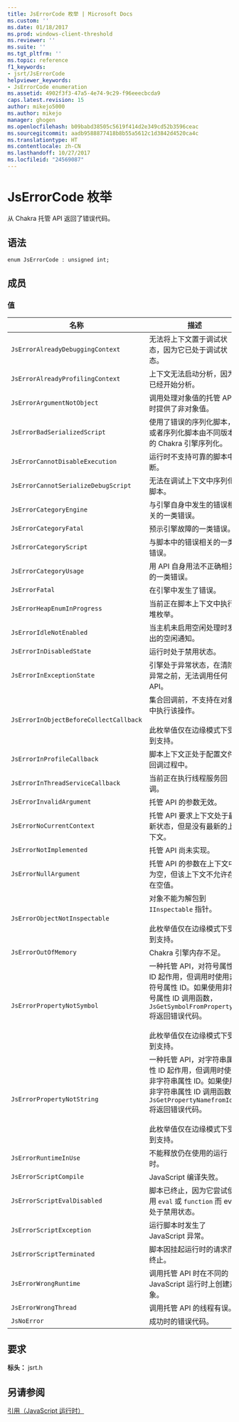 ```yaml
---
title: JsErrorCode 枚举 | Microsoft Docs
ms.custom: ''
ms.date: 01/18/2017
ms.prod: windows-client-threshold
ms.reviewer: ''
ms.suite: ''
ms.tgt_pltfrm: ''
ms.topic: reference
f1_keywords:
- jsrt/JsErrorCode
helpviewer_keywords:
- JsErrorCode enumeration
ms.assetid: 4902f3f3-47a5-4e74-9c29-f96eeecbcda9
caps.latest.revision: 15
author: mikejo5000
ms.author: mikejo
manager: ghogen
ms.openlocfilehash: b09babd38505c5619f414d2e349cd52b3596ceac
ms.sourcegitcommit: aadb9588877418b8b55a5612c1d3842d4520ca4c
ms.translationtype: HT
ms.contentlocale: zh-CN
ms.lasthandoff: 10/27/2017
ms.locfileid: "24569087"
---
```

# <a name="jserrorcode-enumeration"></a>JsErrorCode 枚举
从 Chakra 托管 API 返回了错误代码。  
  
## <a name="syntax"></a>语法  
  
```  
enum JsErrorCode : unsigned int;  
```  
  
## <a name="members"></a>成员  
  
### <a name="values"></a>值  
  
|名称|描述|  
|----------|-----------------|  
|`JsErrorAlreadyDebuggingContext`|无法将上下文置于调试状态，因为它已处于调试状态。|  
|`JsErrorAlreadyProfilingContext`|上下文无法启动分析，因为已经开始分析。|  
|`JsErrorArgumentNotObject`|调用处理对象值的托管 API 时提供了非对象值。|  
|`JsErrorBadSerializedScript`|使用了错误的序列化脚本，或者序列化脚本由不同版本的 Chakra 引擎序列化。|  
|`JsErrorCannotDisableExecution`|运行时不支持可靠的脚本中断。|  
|`JsErrorCannotSerializeDebugScript`|无法在调试上下文中序列化脚本。|  
|`JsErrorCategoryEngine`|与引擎自身中发生的错误相关的一类错误。|  
|`JsErrorCategoryFatal`|预示引擎故障的一类错误。|  
|`JsErrorCategoryScript`|与脚本中的错误相关的一类错误。|  
|`JsErrorCategoryUsage`|用 API 自身用法不正确相关的一类错误。|  
|`JsErrorFatal`|在引擎中发生了错误。|  
|`JsErrorHeapEnumInProgress`|当前正在脚本上下文中执行堆枚举。|  
|`JsErrorIdleNotEnabled`|当主机未启用空闲处理时发出的空闲通知。|  
|`JsErrorInDisabledState`|运行时处于禁用状态。|  
|`JsErrorInExceptionState`|引擎处于异常状态，在清除异常之前，无法调用任何 API。|  
|`JsErrorInObjectBeforeCollectCallback`|集合回调前，不支持在对象中执行该操作。<br /><br /> 此枚举值仅在边缘模式下受到支持。|  
|`JsErrorInProfileCallback`|脚本上下文正处于配置文件回调过程中。|  
|`JsErrorInThreadServiceCallback`|当前正在执行线程服务回调。|  
|`JsErrorInvalidArgument`|托管 API 的参数无效。|  
|`JsErrorNoCurrentContext`|托管 API 要求上下文处于最新状态，但是没有最新的上下文。|  
|`JsErrorNotImplemented`|托管 API 尚未实现。|  
|`JsErrorNullArgument`|托管 API 的参数在上下文中为空，但该上下文不允许存在空值。|  
|`JsErrorObjectNotInspectable`|对象不能为解包到 `IInspectable` 指针。<br /><br /> 此枚举值仅在边缘模式下受到支持。|  
|`JsErrorOutOfMemory`|Chakra 引擎内存不足。|  
|`JsErrorPropertyNotSymbol`|一种托管 API，对符号属性 ID 起作用，但调用时使用非符号属性 ID。如果使用非符号属性 ID 调用函数， `JsGetSymbolFromPropertyId` 将返回错误代码。<br /><br /> 此枚举值仅在边缘模式下受到支持。|  
|`JsErrorPropertyNotString`|一种托管 API，对字符串属性 ID 起作用，但调用时使用非字符串属性 ID。如果使用非字符串属性 ID 调用函数， `JsGetPropertyNamefromId` 将返回错误代码。<br /><br /> 此枚举值仅在边缘模式下受到支持。|  
|`JsErrorRuntimeInUse`|不能释放仍在使用的运行时。|  
|`JsErrorScriptCompile`|JavaScript 编译失败。|  
|`JsErrorScriptEvalDisabled`|脚本已终止，因为它尝试使用 `eval` 或 `function` 而 eval 处于禁用状态。|  
|`JsErrorScriptException`|运行脚本时发生了 JavaScript 异常。|  
|`JsErrorScriptTerminated`|脚本因挂起运行时的请求而终止。|  
|`JsErrorWrongRuntime`|调用托管 API 时在不同的 JavaScript 运行时上创建对象。|  
|`JsErrorWrongThread`|调用托管 API 的线程有误。|  
|`JsNoError`|成功时的错误代码。|  
  
## <a name="requirements"></a>要求  
 **标头：** jsrt.h  
  
## <a name="see-also"></a>另请参阅  
 [引用（JavaScript 运行时）](../chakra-hosting/reference-javascript-runtime.md)
